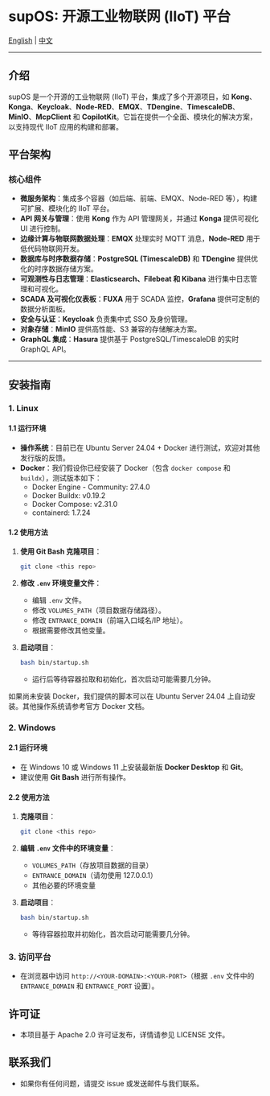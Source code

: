 # supOS: 开源工业物联网 (IIoT) 平台

[English](README.md) | [中文](README-CN.md)

---

## 介绍
supOS 是一个开源的工业物联网 (IIoT) 平台，集成了多个开源项目，如 **Kong**、**Konga**、**Keycloak**、**Node-RED**、**EMQX**、**TDengine**、**TimescaleDB**、**MinIO**、**McpClient** 和 **CopilotKit**。它旨在提供一个全面、模块化的解决方案，以支持现代 IIoT 应用的构建和部署。

## 平台架构

### 核心组件

- **微服务架构**：集成多个容器（如后端、前端、EMQX、Node-RED 等），构建可扩展、模块化的 IIoT 平台。
- **API 网关与管理**：使用 **Kong** 作为 API 管理网关，并通过 **Konga** 提供可视化 UI 进行控制。
- **边缘计算与物联网数据处理**：**EMQX** 处理实时 MQTT 消息，**Node-RED** 用于低代码物联网开发。
- **数据库与时序数据存储**：**PostgreSQL (TimescaleDB)** 和 **TDengine** 提供优化的时序数据存储方案。
- **可观测性与日志管理**：**Elasticsearch、Filebeat 和 Kibana** 进行集中日志管理和可视化。
- **SCADA 及可视化仪表板**：**FUXA** 用于 SCADA 监控，**Grafana** 提供可定制的数据分析面板。
- **安全与认证**：**Keycloak** 负责集中式 SSO 及身份管理。
- **对象存储**：**MinIO** 提供高性能、S3 兼容的存储解决方案。
- **GraphQL 集成**：**Hasura** 提供基于 PostgreSQL/TimescaleDB 的实时 GraphQL API。

---

## 安装指南

### 1. Linux

#### 1.1 运行环境
- **操作系统**：目前已在 Ubuntu Server 24.04 + Docker 进行测试，欢迎对其他发行版的反馈。
- **Docker**：我们假设你已经安装了 Docker（包含 `docker compose` 和 `buildx`），测试版本如下：
  - Docker Engine - Community: 27.4.0
  - Docker Buildx: v0.19.2
  - Docker Compose: v2.31.0
  - containerd: 1.7.24
  
#### 1.2 使用方法
1. **使用 Git Bash 克隆项目**：
   ```bash
   git clone <this repo>
   ```
2. **修改 `.env` 环境变量文件**：
   - 编辑 `.env` 文件。
   - 修改 `VOLUMES_PATH`（项目数据存储路径）。
   - 修改 `ENTRANCE_DOMAIN`（前端入口域名/IP 地址）。
   - 根据需要修改其他变量。

3. **启动项目**：
   ```bash
   bash bin/startup.sh
   ```
   - 运行后等待容器拉取和初始化，首次启动可能需要几分钟。

如果尚未安装 Docker，我们提供的脚本可以在 Ubuntu Server 24.04 上自动安装。其他操作系统请参考官方 Docker 文档。

### 2. Windows

#### 2.1 运行环境
- 在 Windows 10 或 Windows 11 上安装最新版 **Docker Desktop** 和 **Git**。
- 建议使用 **Git Bash** 进行所有操作。

#### 2.2 使用方法
1. **克隆项目**：
   ```bash
   git clone <this repo>
   ```
2. **编辑 `.env` 文件中的环境变量**：
   - `VOLUMES_PATH`（存放项目数据的目录）
   - `ENTRANCE_DOMAIN`（请勿使用 127.0.0.1）
   - 其他必要的环境变量

3. **启动项目**：
   ```bash
   bash bin/startup.sh
   ```
   - 等待容器拉取并初始化，首次启动可能需要几分钟。

### 3. 访问平台
   - 在浏览器中访问 `http://<YOUR-DOMAIN>:<YOUR-PORT>`（根据 `.env` 文件中的 `ENTRANCE_DOMAIN` 和 `ENTRANCE_PORT` 设置）。

## 许可证
   - 本项目基于 Apache 2.0 许可证发布，详情请参见 LICENSE 文件。

## 联系我们
   - 如果你有任何问题，请提交 issue 或发送邮件与我们联系。
